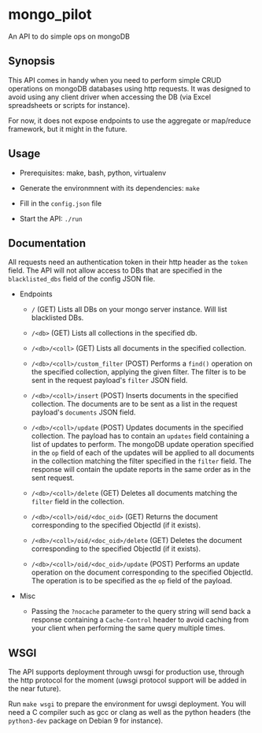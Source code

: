 mongo_pilot
===========

An API to do simple ops on mongoDB

Synopsis
--------

This API comes in handy when you need to perform simple CRUD operations on mongoDB databases using http requests.
It was designed to avoid using any client driver when accessing the DB (via Excel spreadsheets or scripts
for instance).

For now, it does not expose endpoints to use the aggregate or map/reduce framework, but it might in the future.

Usage
-----

- Prerequisites: make, bash, python, virtualenv

- Generate the environmnent with its dependencies: `make`

- Fill in the `config.json` file

- Start the API: `./run`

Documentation
-------------

All requests need an authentication token in their http header as the `token` field.
The API will not allow access to DBs that are specified in the `blacklisted_dbs` field of the config JSON file.

- Endpoints

    - `/` (GET)
      Lists all DBs on your mongo server instance. Will list blacklisted DBs.

    - `/<db>` (GET)
      Lists all collections in the specified db.

    - `/<db>/<coll>` (GET)
      Lists all documents in the specified collection.

    - `/<db>/<coll>/custom_filter` (POST)
      Performs a `find()` operation on the specified collection, applying the given filter.
      The filter is to be sent in the request payload's `filter` JSON field.

    - `/<db>/<coll>/insert` (POST)
      Inserts documents in the specified collection.
      The documents are to be sent as a list in the request payload's `documents` JSON field.

    - `/<db>/<coll>/update` (POST)
      Updates documents in the specified collection.
      The payload has to contain an `updates` field containing a list of updates to perform.
      The mongoDB update operation specified in the `op` field of each of the updates will be applied to all
      documents in the collection matching the filter specified in the `filter` field.
      The response will contain the update reports in the same order as in the sent request.

    - `/<db>/<coll>/delete` (GET)
      Deletes all documents matching the `filter` field in the collection.

    - `/<db>/<coll>/oid/<doc_oid>` (GET)
      Returns the document corresponding to the specified ObjectId (if it exists).

    - `/<db>/<coll>/oid/<doc_oid>/delete` (GET)
      Deletes the document corresponding to the specified ObjectId (if it exists).

    - `/<db>/<coll>/oid/<doc_oid>/update` (POST)
      Performs an update operation on the document corresponding to the specified ObjectId. The operation
      is to be specified as the `op` field of the payload.

- Misc

    - Passing the `?nocache` parameter to the query string will send back a response containing a
      `Cache-Control` header to avoid caching from your client when performing the same query multiple times.

WSGI
----

The API supports deployment through uwsgi for production use, through the http protocol for the moment (uwsgi protocol
support will be added in the near future).

Run `make wsgi` to prepare the environment for uwsgi deployment. You will need a C compiler such as gcc or clang as well
as the python headers (the `python3-dev` package on Debian 9 for instance).
